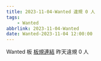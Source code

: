 ```yaml
---
title: 2023-11-04-Wanted 違規 0 人
tags:
    - Wanted
abbrlink: 2023-11-04-Wanted
date: Wanted-2023-11-04 12:00:00
---
```

Wanted 板 [板規連結](https://www.ptt.cc/bbs/Wanted/M.1608829773.A.D3B.html)
昨天違規 0 人
